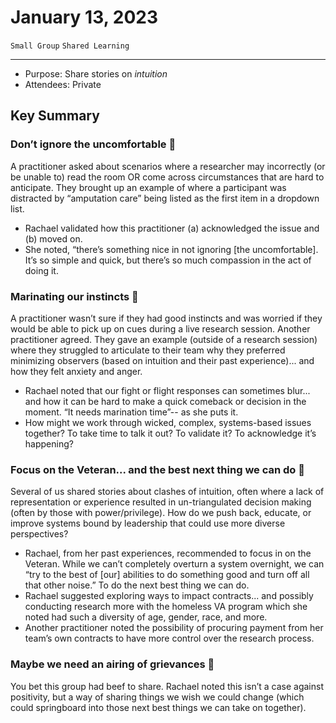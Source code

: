 # January 13, 2023

`Small Group` `Shared Learning`

---

- Purpose: Share stories on _intuition_
- Attendees: Private

## Key Summary

### Don’t ignore the uncomfortable 🙈
A practitioner asked about scenarios where a researcher may incorrectly (or be unable to) read the room OR come across circumstances that are hard to anticipate. They brought up an example of where a participant was distracted by “amputation care” being listed as the first item in a dropdown list.
- Rachael validated how this practitioner (a) acknowledged the issue and (b) moved on. 
- She noted, “there’s something nice in not ignoring [the uncomfortable]. It’s so simple and quick, but there’s so much compassion in the act of doing it.

### Marinating our instincts 🤌
A practitioner wasn’t sure if they had good instincts and was worried if they would be able to pick up on cues during a live research session. Another practitioner agreed. They gave an example (outside of a research session) where they struggled to articulate to their team why they preferred minimizing observers (based on intuition and their past experience)... and how they felt anxiety and anger.
- Rachael noted that our fight or flight responses can sometimes blur... and how it can be hard to make a quick comeback or decision in the moment. “It needs marination time”-- as she puts it.
- How might we work through wicked, complex, systems-based issues together? To take time to talk it out? To validate it? To acknowledge it’s happening? 

### Focus on the Veteran... and the best next thing we can do 🦶
Several of us shared stories about clashes of intuition, often where a lack of representation or experience resulted in un-triangulated decision making (often by those with power/privilege). How do we push back, educate, or improve systems bound by leadership that could use more diverse perspectives?
- Rachael, from her past experiences, recommended to focus in on the Veteran. While we can’t completely overturn a system overnight, we can “try to the best of [our] abilities to do something good and turn off all that other noise.” To do the next best thing we can do.
- Rachael suggested exploring ways to impact contracts... and possibly conducting research more with the homeless VA program which she noted had such a diversity of age, gender, race, and more.
- Another practitioner noted the possibility of procuring payment from her team’s own contracts to have more control over the research process.

### Maybe we need an airing of grievances 💢
You bet this group had beef to share. Rachael noted this isn’t a case against positivity, but a way of sharing things we wish we could change (which could springboard into those next best things we can take on together).
